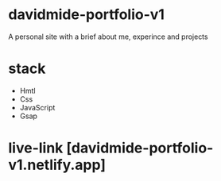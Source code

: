 # davidmide-portfolio-v1
A personal site with a brief about me, experince and projects



# stack
- Hmtl
- Css
- JavaScript
- Gsap

# live-link [davidmide-portfolio-v1.netlify.app]
